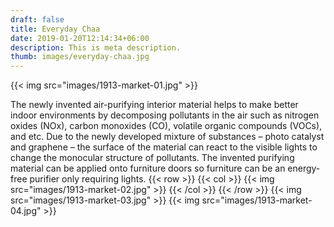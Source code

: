 ```yaml
---
draft: false
title: Everyday Chaa
date: 2019-01-20T12:14:34+06:00
description: This is meta description.
thumb: images/everyday-chaa.jpg
---
```


{{< img src="images/1913-market-01.jpg" >}}

The newly invented air-purifying interior material helps to make better indoor environments by decomposing pollutants in the air such as nitrogen oxides (NOx), carbon monoxides (CO), volatile organic compounds (VOCs), and etc. Due to the newly developed mixture of substances – photo catalyst and graphene – the surface of the material can react to the visible lights to change the monocular structure of pollutants. The invented purifying material can be applied onto furniture doors so furniture can be an energy-free purifier only requiring lights. 
{{< row >}}
  {{< col >}}
    {{< img src="images/1913-market-02.jpg" >}}
  {{< /col >}}
{{< /row >}}
{{< img src="images/1913-market-03.jpg" >}}
{{< img src="images/1913-market-04.jpg" >}}
